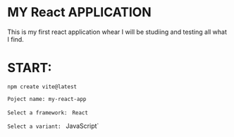 # MY React APPLICATION

This is my first react application whear I will be studiing and testing all what I find.

START:
================

`npm create vite@latest`

`Poject name: my-react-app`

`Select a framework: `
  `React`

`Select a variant: `
  JavaScript`
  
